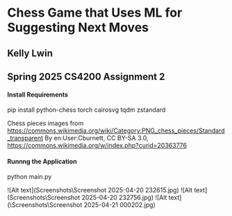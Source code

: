 # Chess Game that Uses ML for Suggesting Next Moves

## Kelly Lwin
## Spring 2025 CS4200 Assignment 2

#### Install Requirements
pip install python-chess torch cairosvg tqdm zstandard

Chess pieces images from https://commons.wikimedia.org/wiki/Category:PNG_chess_pieces/Standard_transparent
By en:User:Cburnett, CC BY-SA 3.0, https://commons.wikimedia.org/w/index.php?curid=20363776

#### Runnng the Application
python main.py

![Alt text](Screenshots\Screenshot 2025-04-20 232615.jpg)
![Alt text](Screenshots\Screenshot 2025-04-20 232756.jpg)
![Alt text](\Screenshots\Screenshot 2025-04-21 000202.jpg)